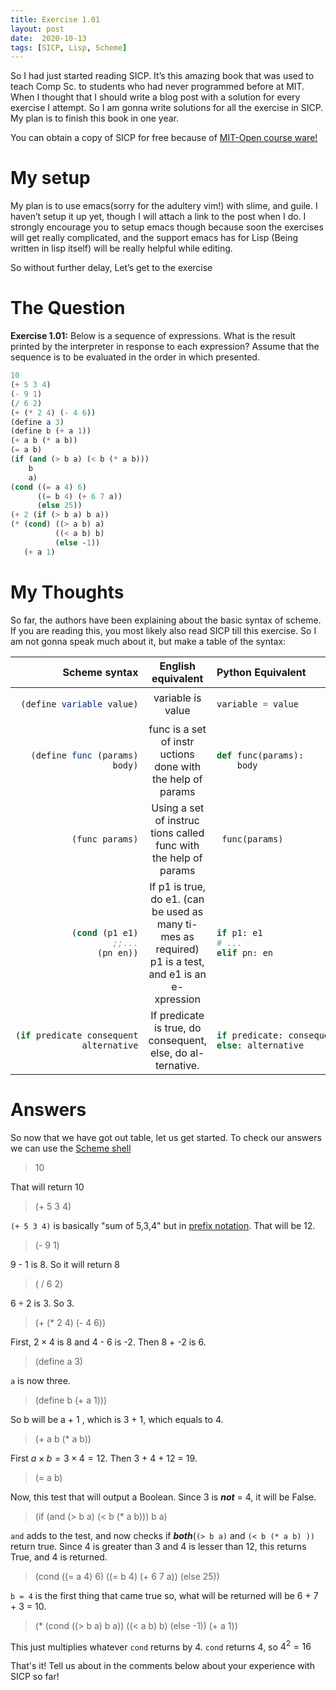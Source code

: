 ```yaml
---
title: Exercise 1.01
layout: post
date:  2020-10-13
tags: [SICP, Lisp, Scheme]
---
```


So I had just started reading SICP. It’s this amazing book that was used
to teach Comp Sc. to students who had never programmed before at MIT.
When I thought that I should write a blog post with a solution for every
exercise I attempt. So I am gonna write solutions for all the exercise
in SICP. My plan is to finish this book in one year.

You can obtain a copy of SICP for free because of [MIT-Open course ware!](https://ocw.mit.edu/courses/electrical-engineering-and-computer-science/6-001-structure-and-interpretation-of-computer-programs-spring-2005/)

# My setup

My plan is to use emacs(sorry for the adultery vim\!) with slime, and
guile. I haven’t setup it up yet, though I will attach a link to the
post when I do. I strongly encourage you to setup emacs though because
soon the exercises will get really complicated, and the support emacs
has for Lisp (Being written in lisp itself) will be really helpful while
editing.

So without further delay, Let’s get to the exercise

# The Question

**Exercise 1.01:** Below is a sequence of expressions. What is the result
printed by the interpreter in response to each expression? Assume that
the sequence is to be evaluated in the order in which presented.

``` scheme
10
(+ 5 3 4)
(- 9 1)
(/ 6 2)
(+ (* 2 4) (- 4 6))
(define a 3)
(define b (+ a 1))
(+ a b (* a b))
(= a b)
(if (and (> b a) (< b (* a b)))
    b
    a)
(cond ((= a 4) 6)
      ((= b 4) (+ 6 7 a))
      (else 25))
(+ 2 (if (> b a) b a))
(* (cond) ((> a b) a)
          ((< a b) b)
          (else -1))
   (+ a 1)
```

# My Thoughts

So far, the authors have been explaining about the basic syntax of
scheme. If you are reading this, you most likely also read SICP till
this exercise. So I am not gonna speak much about it, but make a table
of the syntax:

<table>
<colgroup>
<col style="width: 33%" />
<col style="width: 33%" />
<col style="width: 33%" />
</colgroup>
<thead>
<tr class="header">
<th style="text-align: right;">Scheme syntax</th>
<th style="text-align: center;">English equivalent</th>
<th style="text-align: left;">Python Equivalent</th>
</tr>
</thead>
<tbody>
<tr class="odd">
<td style="text-align: right;"><div class="sourceCode" id="cb1"><pre class="sourceCode scheme"><code class="sourceCode scheme"><a class="sourceLine" id="cb1-1" title="1">(<span class="ex">define</span><span class="fu"> variable </span>value)</a></code></pre></div></td>
<td style="text-align: center;">variable is value</td>
<td style="text-align: left;"><div class="sourceCode" id="cb2"><pre class="sourceCode python"><code class="sourceCode python"><a class="sourceLine" id="cb2-1" title="1">variable <span class="op">=</span> value</a></code></pre></div></td>
</tr>
<tr class="even">
<td style="text-align: right;"><div class="sourceCode" id="cb3"><pre class="sourceCode scheme"><code class="sourceCode scheme"><a class="sourceLine" id="cb3-1" title="1">(<span class="ex">define</span><span class="fu"> func </span>(params)</a>
<a class="sourceLine" id="cb3-2" title="2">   body)</a></code></pre></div></td>
<td style="text-align: center;">func is a set of instr uctions done with the help of params</td>
<td style="text-align: left;"><div class="sourceCode" id="cb4"><pre class="sourceCode python"><code class="sourceCode python"><a class="sourceLine" id="cb4-1" title="1"><span class="kw">def</span> func(params):</a>
<a class="sourceLine" id="cb4-2" title="2">    body</a></code></pre></div></td>
</tr>
<tr class="odd">
<td style="text-align: right;"><div class="sourceCode" id="cb5"><pre class="sourceCode scheme"><code class="sourceCode scheme"><a class="sourceLine" id="cb5-1" title="1">(func params)</a></code></pre></div></td>
<td style="text-align: center;">Using a set of instruc tions called func with the help of params</td>
<td style="text-align: left;"><div class="sourceCode" id="cb6"><pre class="sourceCode python"><code class="sourceCode python"><a class="sourceLine" id="cb6-1" title="1"> func(params)</a></code></pre></div></td>
</tr>
<tr class="even">
<td style="text-align: right;"><div class="sourceCode" id="cb7"><pre class="sourceCode scheme"><code class="sourceCode scheme"><a class="sourceLine" id="cb7-1" title="1">(<span class="kw">cond</span> (p1 e1)</a>
<a class="sourceLine" id="cb7-2" title="2">      <span class="co">;;...</span></a>
<a class="sourceLine" id="cb7-3" title="3">      (pn en))</a></code></pre></div></td>
<td style="text-align: center;">If p1 is true, do e1. (can be used as many ti- mes as required) p1 is a test, and e1 is an e- xpression</td>
<td style="text-align: left;"><div class="sourceCode" id="cb8"><pre class="sourceCode python"><code class="sourceCode python"><a class="sourceLine" id="cb8-1" title="1"><span class="cf">if</span> p1: e1</a>
<a class="sourceLine" id="cb8-2" title="2"><span class="co"># ...</span></a>
<a class="sourceLine" id="cb8-3" title="3"><span class="cf">elif</span> pn: en</a></code></pre></div></td>
</tr>
<tr class="odd">
<td style="text-align: right;"><div class="sourceCode" id="cb9"><pre class="sourceCode scheme"><code class="sourceCode scheme"><a class="sourceLine" id="cb9-1" title="1">(<span class="kw">if</span> predicate consequent</a>
<a class="sourceLine" id="cb9-2" title="2">    alternative</a></code></pre></div></td>
<td style="text-align: center;">If predicate is true, do consequent, else, do al- ternative.</td>
<td style="text-align: left;"><div class="sourceCode" id="cb10"><pre class="sourceCode python"><code class="sourceCode python"><a class="sourceLine" id="cb10-1" title="1"><span class="cf">if</span> predicate: consequent</a>
<a class="sourceLine" id="cb10-2" title="2"><span class="cf">else</span>: alternative</a></code></pre></div></td>
</tr>
</tbody>
</table>


# Answers

So now that we have got out table, let us get started. To check our answers we can use the [Scheme shell](https://www.gnu.org/software/mit-scheme/documentation/testing/mit-scheme-user.html)

> 10

That will return 10

> (+ 5 3 4)

`(+ 5 3 4)` is basically "sum of 5,3,4" but in [prefix notation](https://en.wikipedia.org/wiki/Polish_notation). That will be 12.

> (- 9 1)

9 - 1 is 8. So it will return 8

>( / 6 2)

$6 \div 2$ is 3. So 3.

> (+ (* 2 4) (- 4 6))

First, $2 \times 4$ is 8 and 4 - 6 is -2.
Then 8 + -2 is 6.

> (define a 3)

`a` is now three. 

> (define b (+ a 1)))

So b will be a + 1 , which is 3 + 1, which equals to 4.

> (+ a b (* a b))

First $a \times b = 3 \times 4 = 12$.
Then 3 + 4 + 12 = 19.

> (= a b)

Now, this test that will output a Boolean.
Since 3 is ***not*** = 4, it will be False.

> (if (and (> b a) (< b (* a b)))
    b
    a)
    
`and` adds to the test, and now checks if ***both***(`(> b a)` and `(< b (* a b) ))` 
return true. Since 4 is greater than 3 and 4 is lesser than 12, this returns True,
and 4 is returned.

> (cond ((= a 4) 6)
        ((= b 4) (+ 6 7 a))
        (else 25))
        
`b = 4` is the first thing that came true so,
what will be returned will be 6 + 7 + 3 = 10.

> (* (cond ((> b a) b a))
           ((< a b) b)
           (else -1))
       (+ a 1))
       

This just multiplies whatever `cond` returns by 4.
`cond` returns 4, so $4^{2} = 16$

That's it! Tell us about in the comments below about your experience
with SICP so far!
